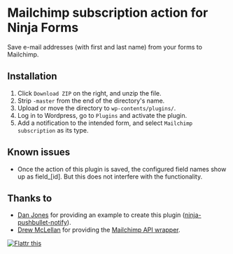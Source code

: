 Mailchimp subscription action for Ninja Forms
=============================================
Save e-mail addresses (with first and last name) from your forms to Mailchimp.

Installation
------------
1. Click `Download ZIP` on the right, and unzip the file.
2. Strip `-master` from the end of the directory's name.
3. Upload or move the directory to `wp-contents/plugins/`.
4. Log in to Wordpress, go to `Plugins` and activate the plugin.
5. Add a notification to the intended form, and select `Mailchimp subscription` as its type.

Known issues
------------
- Once the action of this plugin is saved, the configured field names show up as field_[id]. But this does not interfere with the functionality.

Thanks to
---------
- [Dan Jones](https://github.com/goodevilgenius) for providing an example to create this plugin ([ninja-pushbullet-notify](https://github.com/goodevilgenius/ninja-pushbullet-notify)).
- [Drew McLellan](https://github.com/drewm) for providing the [Mailchimp API wrapper](https://github.com/drewm/mailchimp-api).

[![Flattr this](https://button.flattr.com/flattr-badge-large.png)](https://flattr.com/submit/auto?user_id=bjrn&url=https%3A%2F%2Fgithub.com%2Fbjrnqprs%2Fninja-forms-mailchimp-subscribe)